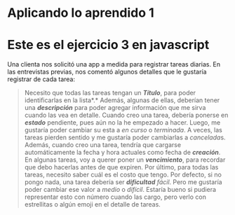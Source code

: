 # Aplicando lo aprendido 1
# Este es el ejercicio 3 en javascript 
Una clienta nos solicitó una app a medida para registrar tareas diarias. En las entrevistas previas, nos comentó algunos detalles que le gustaría registrar de cada tarea:

> Necesito que todas las tareas tengan un ***Título***, para poder identificarlas en la lista*.* Además, algunas de ellas, deberían tener una ***descripción*** para poder agregar información que me sirva cuando las vea en detalle.
Cuando creo una tarea, debería ponerse en ***estado*** pendiente, pues aún no la he empezado a hacer. Luego, me gustaría poder cambiar su esta a *en curso* o *terminada*. A veces, las tareas pierden sentido y me gustaría poder cambiarlas a *cancelada*s.
Además, cuando creo una tarea, tendría que cargarse automáticamente la fecha y hora actuales como fecha de ***creación***.
En algunas tareas, voy a querer poner un ***vencimiento***, para recordar que debo hacerlas antes de que expiren.
Por último, para todas las tareas, necesito saber cuál es el costo que tengo. Por defecto, si no pongo nada, una tarea debería ser ***dificultad*** *fácil*. Pero me gustaría poder cambiar ese valor a *medio* o *difícil*. Estaría bueno si pudiera representar esto con número cuando las cargo, pero verlo con estrellitas o algún emoji en el detalle de tareas.
